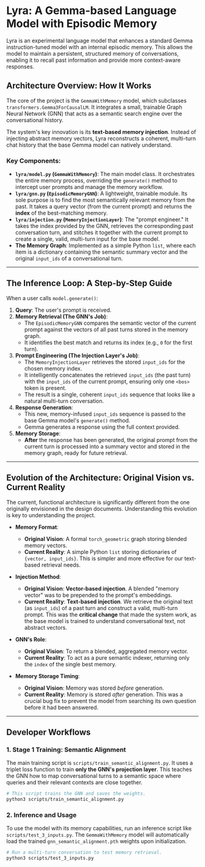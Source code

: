# Lyra: A Gemma-based Language Model with Episodic Memory

Lyra is an experimental language model that enhances a standard Gemma instruction-tuned model with an internal episodic memory. This allows the model to maintain a persistent, structured memory of conversations, enabling it to recall past information and provide more context-aware responses.

## Architecture Overview: How It Works

The core of the project is the `GemmaWithMemory` model, which subclasses `transformers.Gemma3ForCausalLM`. It integrates a small, trainable Graph Neural Network (GNN) that acts as a semantic search engine over the conversational history.

The system's key innovation is its **text-based memory injection**. Instead of injecting abstract memory vectors, Lyra reconstructs a coherent, multi-turn chat history that the base Gemma model can natively understand.

### Key Components:

-   **`lyra/model.py` (`GemmaWithMemory`)**: The main model class. It orchestrates the entire memory process, overriding the `generate()` method to intercept user prompts and manage the memory workflow.
-   **`lyra/gnn.py` (`EpisodicMemoryGNN`)**: A lightweight, trainable module. Its sole purpose is to find the most semantically relevant memory from the past. It takes a query vector (from the current prompt) and returns the **index** of the best-matching memory.
-   **`lyra/injection.py` (`MemoryInjectionLayer`)**: The "prompt engineer." It takes the index provided by the GNN, retrieves the corresponding past conversation turn, and stitches it together with the current prompt to create a single, valid, multi-turn input for the base model.
-   **The Memory Graph**: Implemented as a simple Python `list`, where each item is a dictionary containing the semantic summary vector and the original `input_ids` of a conversational turn.

---

## The Inference Loop: A Step-by-Step Guide

When a user calls `model.generate()`:

1.  **Query**: The user's prompt is received.
2.  **Memory Retrieval (The GNN's Job)**:
    *   The `EpisodicMemoryGNN` compares the semantic vector of the current prompt against the vectors of all past turns stored in the memory graph.
    *   It identifies the best match and returns its index (e.g., `0` for the first turn).
3.  **Prompt Engineering (The Injection Layer's Job)**:
    *   The `MemoryInjectionLayer` retrieves the stored `input_ids` for the chosen memory index.
    *   It intelligently concatenates the retrieved `input_ids` (the past turn) with the `input_ids` of the current prompt, ensuring only one `<bos>` token is present.
    *   The result is a single, coherent `input_ids` sequence that looks like a natural multi-turn conversation.
4.  **Response Generation**:
    *   This new, memory-infused `input_ids` sequence is passed to the base Gemma model's `generate()` method.
    *   Gemma generates a response using the full context provided.
5.  **Memory Storage**:
    *   **After** the response has been generated, the original prompt from the current turn is processed into a summary vector and stored in the memory graph, ready for future retrieval.

---

## Evolution of the Architecture: Original Vision vs. Current Reality

The current, functional architecture is significantly different from the one originally envisioned in the design documents. Understanding this evolution is key to understanding the project.

-   **Memory Format**:
    -   **Original Vision**: A formal `torch_geometric` graph storing blended memory vectors.
    -   **Current Reality**: A simple Python `list` storing dictionaries of `{vector, input_ids}`. This is simpler and more effective for our text-based retrieval needs.

-   **Injection Method**:
    -   **Original Vision**: **Vector-based injection**. A blended "memory vector" was to be prepended to the prompt's embeddings.
    -   **Current Reality**: **Text-based injection**. We retrieve the original text (as `input_ids`) of a past turn and construct a valid, multi-turn prompt. This was the **critical change** that made the system work, as the base model is trained to understand conversational text, not abstract vectors.

-   **GNN's Role**:
    -   **Original Vision**: To return a blended, aggregated memory vector.
    -   **Current Reality**: To act as a pure semantic indexer, returning only the `index` of the single best memory.

-   **Memory Storage Timing**:
    -   **Original Vision**: Memory was stored *before* generation.
    -   **Current Reality**: Memory is stored *after* generation. This was a crucial bug fix to prevent the model from searching its own question before it had been answered.

---

## Developer Workflows

### 1. Stage 1 Training: Semantic Alignment

The main training script is `scripts/train_semantic_alignment.py`. It uses a triplet loss function to train **only the GNN's projection layer**. This teaches the GNN how to map conversational turns to a semantic space where queries and their relevant contexts are close together.

```bash
# This script trains the GNN and saves the weights.
python3 scripts/train_semantic_alignment.py
```

### 2. Inference and Usage

To use the model with its memory capabilities, run an inference script like `scripts/test_3_inputs.py`. The `GemmaWithMemory` model will automatically load the trained `gnn_semantic_alignment.pth` weights upon initialization.

```bash
# Run a multi-turn conversation to test memory retrieval.
python3 scripts/test_3_inputs.py
```
